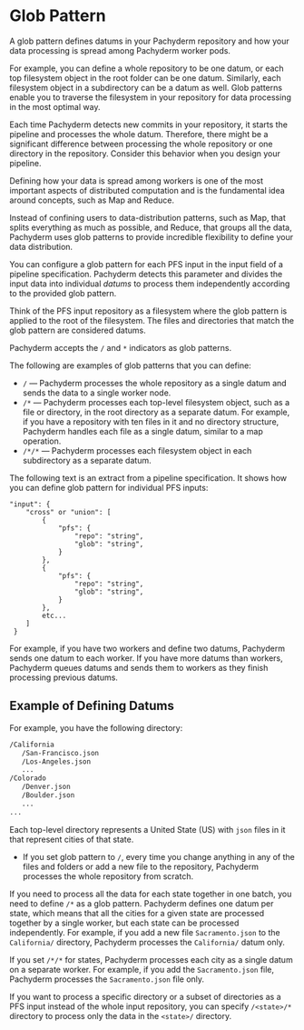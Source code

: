 # Glob Pattern

A glob pattern defines datums in your Pachyderm repository and how
your data processing is spread among Pachyderm worker pods.

For example, you can define a whole repository to be one datum, or each
top filesystem object in the root folder can be one datum. Similarly,
each filesystem object in a subdirectory can be a datum as well.
Glob patterns enable you to traverse the filesystem in your
repository for data processing in the most optimal way.

Each time Pachyderm detects new commits in your repository, it starts the
pipeline and processes the whole datum. Therefore, there might be
a significant difference between processing the whole repository
or one directory in the repository. Consider this
behavior when you design your pipeline.

Defining how your data is spread among workers is one of
the most important aspects of distributed computation and is
the fundamental idea around concepts, such as Map and Reduce.

Instead of confining users to data-distribution patterns,
such as Map, that splits everything as much as possible, and
Reduce, that groups all the data, Pachyderm
uses glob patterns to provide incredible flexibility to
define your data distribution.

You can configure a glob pattern for each PFS input in
the input field of a pipeline specification. Pachyderm detects
this parameter and divides the input data into
individual *datums* to process them independently according
to the provided glob pattern.

Think of the PFS input repository as a filesystem where
the glob pattern is applied to the root of the
filesystem. The files and directories that match the
glob pattern are considered datums.

Pachyderm accepts the `/` and `*` indicators as
glob patterns.

The following are examples of glob patterns that you can define:

* `/` — Pachyderm processes the whole repository as a
  single datum and sends the data to a single worker node.
* `/*` — Pachyderm processes each top-level filesystem
  object, such as a file or directory, in
  the root directory as a separate datum. For example,
  if you have a repository with ten files in it and no
  directory structure, Pachyderm handles each file as a
  single datum, similar to a map operation.
* `/*/*` — Pachyderm processes each filesystem object
  in each subdirectory as a separate datum.

<!-- Add the ohmyglob examples here-->

The following text is an extract from a pipeline specification.
It shows how you can define glob pattern for individual PFS
inputs:

```
"input": {
    "cross" or "union": [
        {
            "pfs": {
                "repo": "string",
                "glob": "string",
            }
        },
        {
            "pfs": {
                "repo": "string",
                "glob": "string",
            }
        },
        etc...
    ]
 }
 ```

For example, if you have two workers and define two datums,
Pachyderm sends one datum to each worker. If you have more
datums than workers, Pachyderm queues datums and sends
them to workers as they finish processing previous datums.

## Example of Defining Datums

For example, you have the following directory:

```bash
/California
   /San-Francisco.json
   /Los-Angeles.json
   ...
/Colorado
   /Denver.json
   /Boulder.json
   ...
...
```

Each top-level directory represents a United State (US) with
`json` files in it that represent cities of that state.

* If you set glob pattern to `/`, every time
you change anything in any of the
files and folders or add a new file to the
repository, Pachyderm processes the whole
repository from scratch.

If you need to process all the data for each state together in one
batch, you need to define `/*` as a glob pattern. Pachyderm
defines one datum per state, which means that all the cities for
a given state are processed together by a single worker, but each
state can be processed independently. For example, if you add a new file
`Sacramento.json` to the `California/` directory, Pachyderm
processes the `California/` datum only.

If you set `/*/*` for states, Pachyderm processes each city as a single
datum on a separate worker. For example, if you add
the `Sacramento.json` file, Pachyderm processes the
`Sacramento.json` file only.

If you want to process a specific directory or a subset of directories
as a PFS input instead of the whole input repository,
you can specify `/<state>/*` directory to process only the data in the
`<state>/` directory.

